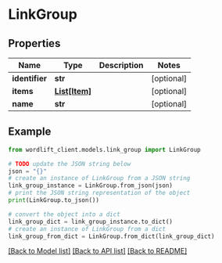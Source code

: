 # LinkGroup


## Properties

Name | Type | Description | Notes
------------ | ------------- | ------------- | -------------
**identifier** | **str** |  | [optional] 
**items** | [**List[Item]**](Item.md) |  | [optional] 
**name** | **str** |  | [optional] 

## Example

```python
from wordlift_client.models.link_group import LinkGroup

# TODO update the JSON string below
json = "{}"
# create an instance of LinkGroup from a JSON string
link_group_instance = LinkGroup.from_json(json)
# print the JSON string representation of the object
print(LinkGroup.to_json())

# convert the object into a dict
link_group_dict = link_group_instance.to_dict()
# create an instance of LinkGroup from a dict
link_group_from_dict = LinkGroup.from_dict(link_group_dict)
```
[[Back to Model list]](../README.md#documentation-for-models) [[Back to API list]](../README.md#documentation-for-api-endpoints) [[Back to README]](../README.md)



